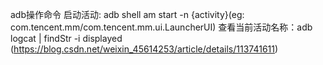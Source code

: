 adb操作命令
启动活动: adb shell am  start -n {activity}(eg: com.tencent.mm/com.tencent.mm.ui.LauncherUI)
查看当前活动名称：adb logcat | findStr -i displayed
(https://blog.csdn.net/weixin_45614253/article/details/113741611)
